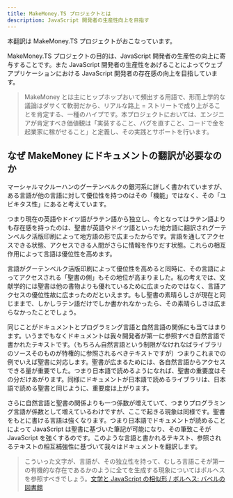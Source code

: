 ```yaml
---
title: MakeMoney.TS プロジェクトとは
description: JavaScript 開発者の生産性向上を目指す
---
```


本翻訳は MakeMoney.TS プロジェクトがおこなっています。

MakeMoney.TS プロジェクトの目的は、JavaScript 開発者の生産性の向上に寄与することです。また JavaScript 開発者の生産性をあげることによってウェブアプリケーションにおける JavaScript 開発者の存在感の向上を目指しています。

> MakeMoney とは主にヒップホップおいて頻出する用語で、形而上学的な議論はダサくて軟弱だから、リアルな路上 = ストリートで成り上がることを肯定する、一種のハイプです。本プロジェクトにおいては、エンジニアが肯定すべき価値観は「実装すること、バグを直すこと、コードで金を起業家に稼がせること」と定義し、その実践とサポートを行います。

## なぜ MakeMoney にドキュメントの翻訳が必要なのか

マーシャルマクルーハンのグーテンベルクの銀河系に詳しく書かれていますが、ある言語が他の言語に対して優位性を持つのはその「機能」ではなく、その「ユビキタス性」にあると考えています。

つまり現在の英語やドイツ語がラテン語から独立し、今となってはラテン語よりも存在感を持ったのは、聖書が英語やドイツ語といった地方語に翻訳されグーテンベルク活版印刷によって地方語の形で広まったからです。言語を通してアクセスできる状態、アクセスできる人間がさらに情報を作りだす状態。これらの相互作用によって言語は優位性を高めます。

言語がグーテンベルク活版印刷によって優位性を高めると同時に、その言語によってアクセスされる「聖書の側」もその地位が高まりました。私の考えでは、文献学的には聖書は他の書物よりも優れているために広まったのではなく、言語アクセスの優位性故に広まったのだといえます。もし聖書の素晴らしさが現在と同じままで、しかしラテン語だけでしか書かれなかったら、その素晴らしさは広まらなかったことでしょう。

同じことがドキュメントとプログラミング言語と自然言語の関係にも当てはまります。いうまでもなくドキュメントは我々開発者が第一に参照すべき自然言語で書かれたテキストです。（もちろん自然言語という制限がなけれなばライブラリのソースそのものが特権的に参照されるべきテキストですが）つまりこれまでの例でいえば聖書に対応します。聖書が広まるためには、各自然言語からアクセスできる量が重要でした。つまり日本語で読めるようになれば、聖書の重要度はその分だけあがります。同様にドキュメントが日本語で読めるライブラリは、日本語で読める聖書と同じように、重要度は上がります。

さらに自然言語と聖書の関係よりも一つ係数が増えていて、つまりプログラミング言語が係数として増えているわけですが、ここで起きる現象は同様です。聖書をもとに書ける言語は強くなります。つまり日本語でドキュメントが読めることによって JavaScript は聖書に基づいた筆記が可能になり、その筆致こそが JavaScript を強くするのです。このような言語と書かれるテキスト、参照されるテキストの相互補強性に基づいて我々はドキュメントを翻訳します。

> こういった文字が、言語が、その独立性を持って、むしろ言語こそが第一の有機的な存在であるかのように全てを生成する現象についてはボルヘスを参照すべきでしょう。[文学と JavaScript の相似形 / ボルヘス: バベルの図書館
](https://uncle-javascript.com/javascript-borges-the-library-of-bable)
